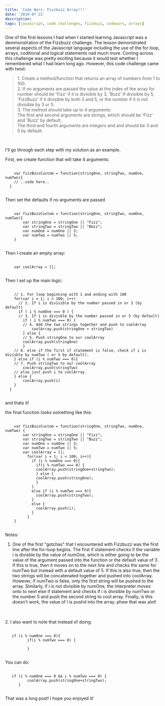 ```yaml
---
title: 'Code Wars: Fizzbuzz Array!!!'
date: '2014-07-22'
description: 
tags: [javascript, code challenges, fizzbuzz, codewars, arrays]
---
```


One of the first lessons I had when I started learning Javascript was a demmonstration
of the Fizzbuzz challenge. The lesson demonstrated several aspects of the Javascript language
including the use of the for loop, arrays, coditional and logical statements nad much more.
Coming across this challenge was pretty exciting because it would test whether I remembered
what I had learn long ago. However, this code challenge came with twist:

<blockquote>
1. Create a method/function that returns an array of numbers from 1 to 100.
<br/>
2. If no arguments are passed the value at the index of the array for number should be 'Fizz' if it is divisible by 3, 'Buzz' if divisible by 5, 'FizzBuzz' if it divisible by both 3 and 5, or the number if it is not divisible by 3 or 5.
<br/>
3. The method should take up to 4 arguments:
<br/>
The first and second arguments are strings, which should be 'Fizz' and 'Buzz' by default.
<br/>
The third and fourth arguments are integers and and should be 3 and 5 by default.
</blockquote>
<br/>

I'll go through each step with my solution as an example.

First, we create function that will take 4 arguments:

<pre class="prettyprint">
  <code class="prettyprint linenums">
    var fizzBuzzCustom = function(stringOne, stringTwo, numOne, numTwo){
    // ..code here..
  }
  </code>
</pre>

Then set the defaults if no arguments are passed

<pre class="prettyprint">
  <code class="prettyprint linenums">
    var fizzBuzzCustom = function(stringOne, stringTwo, numOne, numTwo){
        var stringOne = stringOne || "Fizz"; 
        var stringTwo = stringTwo || "BUzz";
        var numOne = numOne || 3;
        var numTwo = numTwo || 5;
    }
  </code>
</pre>

Then I create an empty array:

<pre class="prettyprint">
  <code class="prettyprint linenums">
    var coolArray = [];
  </code>
</pre>

Then I set up the main logic:

<pre class="prettyprint">
  <code class="prettyprint linenums">
    // 1. For loop beginning with 1 and ending with 100
    for(var i = 1; i < 100; i++)
      // 2. If i is divisible by the number passed in or 3 (by default)
      if ( i % numOne === 0 ) { 
      // 3. If i is divisble by the number passed in or 5 (by default)
        if ( i % numTwo === 0) { 
        // 4. Add the two strings together and push to coolArray
            coolArray.push(stringOne + stringTwo) 
        } else {
        // 5. Push stringOne to our coolArray 
        coolArray.push(stringOne) 
        } 
    // 6. else if the first if statement is false, check if i is divisble by numTwo ( or 5 by default).
    } else if (i % numTwo === 0){
    // 7. Push stringTwo to our coolArray
        coolArray.push(stringTwo)
    // else just push i to coolArray.
    } else {
        coolArray.push(i) 
    }
  }
  </code>
</pre>

and thats it!

the final function looks something like this:

<pre class="prettyprint">
  <code class="prettyprint linenums">
    var fizzBuzzCustom = function(stringOne, stringTwo, numOne, numTwo) {
        var stringOne = stringOne || "Fizz";
        var stringTwo = stringTwo || "Buzz";
        var numOne = numOne || 3;
        var numTwo = numTwo || 5;
        var coolArray = [];
          for(var i = 1; i < 100; i++){
            if (i % numOne === 0){
              if(i % numTwo === 0) {
              coolArray.push(stringOne+stringTwo);
              } else {
              coolArray.push(stringOne);
              }
            }
            else if (i % numTwo === 0){
              coolArray.push(stringTwo);
            }
            else {
              coolArray.push(i);
            }
          }
    }
  </code>
</pre>


Notes: <br/>
1. One of the first "gotchas" that I encountered with Fizzbuzz was the first line
after the for-loop begins. The first if statement checks if the variable i is divisble
by the value of numOne, which is either going to be the value of the argument passed into
the function or the default value of 3. If this is true, then it moves on to the next line and
checks the same for numTwo but instead with a default value of 5. If this is also true,
then the two strings will be concatenated together and pushed into coolArray. However, if numTwo is false, only
the first string will be pushed to the array. Similarly, if i is not divisible by numOne, the interpreter
moves onto to next else if statement and checks if i is divisible by numTwo or the number 5 and push
the second string to cool array. Finally, is this doesn't work, the value of I is pushd into the array.
phew that was alot!
<br/>
<br/>
2. I also want to note that instead of doing:

<pre class="prettyprint">
  <code class="prettyprint linenums">
   if (i % numOne === 0){
          if(i % numTwo === 0) {
          
          }
  </code>
</pre>

You can do:

<pre class="prettyprint">
  <code class="prettyprint linenums">
   if (i % numOne === 0 && i % numTwo === 0) {
          coolArray.push(stringOne+stringTwo);
      } 
  </code>
</pre>

That was a long post! I hope you enjoyed it! 



